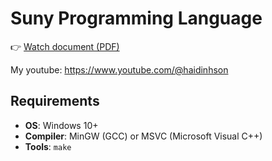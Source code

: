 # Suny Programming Language

👉 [Watch document (PDF)](./document.pdf)

My youtube: https://www.youtube.com/@haidinhson

## Requirements
- **OS**: Windows 10+
- **Compiler**: MinGW (GCC) or MSVC (Microsoft Visual C++)
- **Tools**: `make` 
